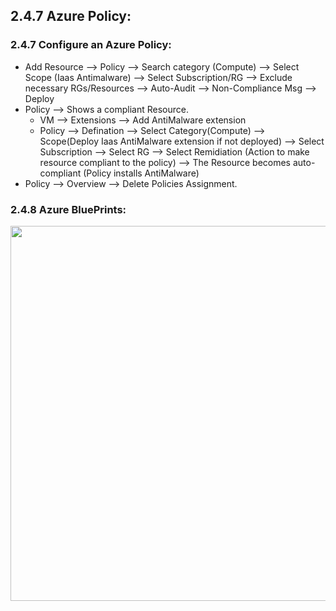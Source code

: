 ## 2.4.7 Azure Policy:

### 2.4.7 Configure an Azure Policy:

* Add Resource --> Policy --> Search category (Compute) --> Select Scope (Iaas Antimalware) --> Select Subscription/RG --> Exclude necessary RGs/Resources --> Auto-Audit --> Non-Compliance Msg --> Deploy
* Policy --> Shows a compliant Resource.
  * VM --> Extensions --> Add AntiMalware extension
  * Policy --> Defination --> Select Category(Compute) --> Scope(Deploy Iaas AntiMalware extension if not deployed) --> Select Subscription --> Select RG --> Select Remidiation (Action to make resource compliant to the policy) --> The Resource becomes auto-compliant (Policy installs AntiMalware)
* Policy --> Overview --> Delete Policies Assignment.


### 2.4.8 Azure BluePrints:


<img src="https://user-images.githubusercontent.com/24938159/120071167-a1b70980-c0ab-11eb-9757-b9ca8d70a419.png" width="600">

